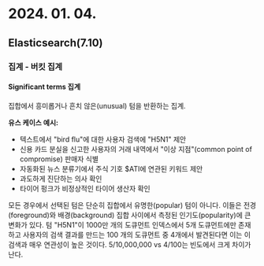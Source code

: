 # 2024. 01. 04.

## Elasticsearch(7.10)

### 집계 - 버킷 집계

#### Significant terms 집계

집합에서 흥미롭거나 흔치 않은(unusual) 텀을 반환하는 집계.

**유스 케이스 예시:**

- 텍스트에서 "bird flu"에 대한 사용자 검색에 "H5N1" 제안
- 신용 카드 분실을 신고한 사용자의 거래 내역에서 "이상 지점"(common point of compromise) 판매자 식별
- 자동화된 뉴스 분류기에서 주식 기호 $ATI에 연관된 키워드 제안
- 과도하게 진단하는 의사 확인
- 타이어 펑크가 비정상적인 타이어 생산자 확인

모든 경우에서 선택된 텀은 단순히 집합에서 유명한(popular) 텀이 아니다. 이들은 전경(foreground)와 배경(background) 집합 사이에서 측정된 인기도(popularity)에 큰 변화가 있다. 텀 "H5N1"이 1000만 개의 도큐먼트 인덱스에서 5개 도큐먼트에만 존재하고 사용자의 검색 결과를 만드는 100 개의 도큐먼트 중 4개에서 발견된다면 이는 이 검색과 매우 연관성이 높은 것이다. 5/10,000,000 vs 4/100는 빈도에서 크게 차이가 난다. 